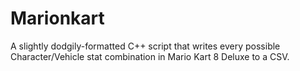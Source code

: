 # Marionkart
A slightly dodgily-formatted C++ script that writes every possible Character/Vehicle stat combination in Mario Kart 8 Deluxe to a CSV.
